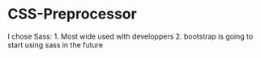 # CSS-Preprocessor

I chose Sass: 1. Most wide used with developpers
2. bootstrap is going to start using sass in the future

